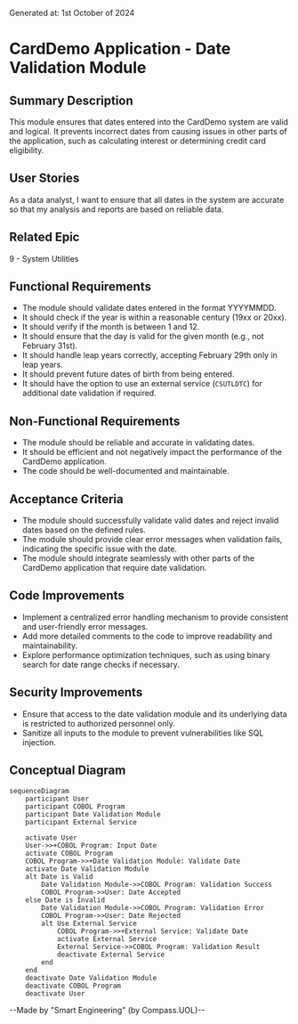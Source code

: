 Generated at: 1st October of 2024

# CardDemo Application - Date Validation Module

## Summary Description

This module ensures that dates entered into the CardDemo system are valid and logical. It prevents incorrect dates from causing issues in other parts of the application, such as calculating interest or determining credit card eligibility. 

## User Stories

As a data analyst, I want to ensure that all dates in the system are accurate so that my analysis and reports are based on reliable data.

## Related Epic

9 - System Utilities

## Functional Requirements

- The module should validate dates entered in the format YYYYMMDD.
- It should check if the year is within a reasonable century (19xx or 20xx).
- It should verify if the month is between 1 and 12.
- It should ensure that the day is valid for the given month (e.g., not February 31st).
- It should handle leap years correctly, accepting February 29th only in leap years.
- It should prevent future dates of birth from being entered.
- It should have the option to use an external service (`CSUTLDTC`) for additional date validation if required.

## Non-Functional Requirements

- The module should be reliable and accurate in validating dates.
- It should be efficient and not negatively impact the performance of the CardDemo application.
- The code should be well-documented and maintainable.

## Acceptance Criteria

- The module should successfully validate valid dates and reject invalid dates based on the defined rules.
- The module should provide clear error messages when validation fails, indicating the specific issue with the date.
- The module should integrate seamlessly with other parts of the CardDemo application that require date validation.

## Code Improvements

- Implement a centralized error handling mechanism to provide consistent and user-friendly error messages.
- Add more detailed comments to the code to improve readability and maintainability.
- Explore performance optimization techniques, such as using binary search for date range checks if necessary.

## Security Improvements

- Ensure that access to the date validation module and its underlying data is restricted to authorized personnel only.
- Sanitize all inputs to the module to prevent vulnerabilities like SQL injection.

## Conceptual Diagram

```mermaid
sequenceDiagram
    participant User
    participant COBOL Program
    participant Date Validation Module
    participant External Service

    activate User
    User->>+COBOL Program: Input Date
    activate COBOL Program
    COBOL Program->>+Date Validation Module: Validate Date
    activate Date Validation Module
    alt Date is Valid
        Date Validation Module->>COBOL Program: Validation Success
        COBOL Program->>User: Date Accepted
    else Date is Invalid
        Date Validation Module->>COBOL Program: Validation Error
        COBOL Program->>User: Date Rejected
        alt Use External Service
            COBOL Program->>+External Service: Validate Date
            activate External Service
            External Service->>COBOL Program: Validation Result
            deactivate External Service
        end
    end
    deactivate Date Validation Module
    deactivate COBOL Program
    deactivate User
```

--Made by "Smart Engineering" (by Compass.UOL)--